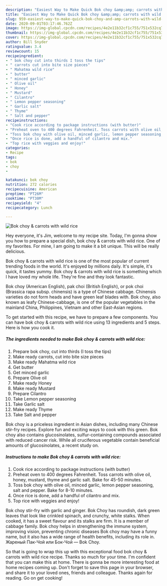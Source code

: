 ```yaml
---
description: "Easiest Way to Make Quick Bok choy &amp;amp; carrots with wild rice"
title: "Easiest Way to Make Quick Bok choy &amp;amp; carrots with wild rice"
slug: 959-easiest-way-to-make-quick-bok-choy-and-amp-carrots-with-wild-rice
date: 2020-09-01T03:17:46.762Z
image: https://img-global.cpcdn.com/recipes/4e2e11b32cf1c755/751x532cq70/bok-choy-carrots-with-wild-rice-recipe-main-photo.jpg
thumbnail: https://img-global.cpcdn.com/recipes/4e2e11b32cf1c755/751x532cq70/bok-choy-carrots-with-wild-rice-recipe-main-photo.jpg
cover: https://img-global.cpcdn.com/recipes/4e2e11b32cf1c755/751x532cq70/bok-choy-carrots-with-wild-rice-recipe-main-photo.jpg
author: Bill Snyder
ratingvalue: 3.4
reviewcount: 15
recipeingredient:
- " bok choy cut into thirds I toss the tips"
- " carrots cut into bite size pieces"
- " Mahatma wild rice"
- " butter"
- " minced garlic"
- " Olive oil"
- " Honey"
- " Mustard"
- " Cilantro"
- " Lemon pepper seasoning"
- " Garlic salt"
- " Thyme"
- " Salt and pepper"
recipeinstructions:
- "Cook rice according to package instructions (with butter)"
- "Preheat oven to 400 degrees Fahrenheit. Toss carrots with olive oil, honey, mustard, thyme and garlic salt. Bake for 45-50 minutes."
- "Toss bok choy with olive oil, minced garlic, lemon pepper seasoning, salt and pepper. Bake for 8-10 minutes."
- "Once rice is done, add a handful of cilantro and mix."
- "Top rice with veggies and enjoy!"
categories:
- Recipe
tags:
- bok
- choy
- 

katakunci: bok choy  
nutrition: 272 calories
recipecuisine: American
preptime: "PT26M"
cooktime: "PT30M"
recipeyield: "4"
recipecategory: Lunch

---
```



![Bok choy &amp; carrots with wild rice](https://img-global.cpcdn.com/recipes/4e2e11b32cf1c755/751x532cq70/bok-choy-carrots-with-wild-rice-recipe-main-photo.jpg)

Hey everyone, it's Jim, welcome to my recipe site. Today, I'm gonna show you how to prepare a special dish, bok choy &amp; carrots with wild rice. One of my favorites. For mine, I am going to make it a bit unique. This will be really delicious.

Bok choy &amp; carrots with wild rice is one of the most popular of current trending foods in the world. It's enjoyed by millions daily. It's simple, it's quick, it tastes yummy. Bok choy &amp; carrots with wild rice is something which I have loved my whole life. They're fine and they look fantastic.

Bok choy (American English), pak choi (British English), or pok choi (Brassica rapa subsp. chinensis) is a type of Chinese cabbage. Chinensis varieties do not form heads and have green leaf blades with. Bok choy, also known as leafy Chinese-cabbage, is one of the popular vegetables in the mainland China, Philippines, Vietnam and other East-Asian regions.


To get started with this recipe, we have to prepare a few components. You can have bok choy &amp; carrots with wild rice using 13 ingredients and 5 steps. Here is how you cook it.

<!--inarticleads1-->

##### The ingredients needed to make Bok choy &amp; carrots with wild rice:

1. Prepare  bok choy, cut into thirds (I toss the tips)
1. Make ready  carrots, cut into bite size pieces
1. Make ready  Mahatma wild rice
1. Get  butter
1. Get  minced garlic
1. Prepare  Olive oil
1. Make ready  Honey
1. Make ready  Mustard
1. Prepare  Cilantro
1. Take  Lemon pepper seasoning
1. Take  Garlic salt
1. Make ready  Thyme
1. Take  Salt and pepper


Bok choy is a priceless ingredient in Asian dishes, including many Chinese stir-fry recipes. Explore fun and exciting ways to cook with this green. Bok choy also contains glucosinolates, sulfur-containing compounds associated with reduced cancer risk. While all cruciferous vegetable contain beneficial amounts of glucosinolates, a recent study on. 

<!--inarticleads2-->

##### Instructions to make Bok choy &amp; carrots with wild rice:

1. Cook rice according to package instructions (with butter)
1. Preheat oven to 400 degrees Fahrenheit. Toss carrots with olive oil, honey, mustard, thyme and garlic salt. Bake for 45-50 minutes.
1. Toss bok choy with olive oil, minced garlic, lemon pepper seasoning, salt and pepper. Bake for 8-10 minutes.
1. Once rice is done, add a handful of cilantro and mix.
1. Top rice with veggies and enjoy!


Bok choy stir-fry with garlic and ginger. Bok Choy has roundish, dark green leaves that look like crinkled spinach, and crunchy, white stalks. When cooked, it has a sweet flavour and its stalks are firm. It is a member of cabbage family. Bok choy helps in strengthening the immune system, improving vision, preventing chronic diseases Bok choy may have a funny name, but it also has a wide range of health benefits, including its role in. Жареный Пак-Чой или Бок-Чой — Bok Choy. 

So that is going to wrap this up with this exceptional food bok choy &amp; carrots with wild rice recipe. Thanks so much for your time. I'm confident that you can make this at home. There is gonna be more interesting food at home recipes coming up. Don't forget to save this page in your browser, and share it to your loved ones, friends and colleague. Thanks again for reading. Go on get cooking!

